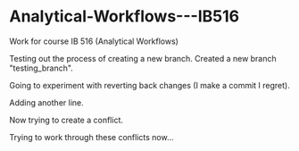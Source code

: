 # Analytical-Workflows---IB516
Work for course IB 516 (Analytical Workflows)

Testing out the process of creating a new branch. Created a new branch "testing_branch".

Going to experiment with reverting back changes (I make a commit I regret).

Adding another line.

Now trying to create a conflict.

Trying to work through these conflicts now...
